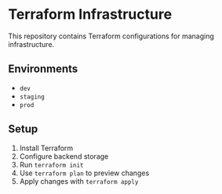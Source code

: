 # Terraform Infrastructure

This repository contains Terraform configurations for managing infrastructure.

## Environments
- `dev`
- `staging`
- `prod`

## Setup
1. Install Terraform
2. Configure backend storage
3. Run `terraform init`
4. Use `terraform plan` to preview changes
5. Apply changes with `terraform apply`
